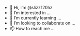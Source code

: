 - 👋 Hi, I’m @slizz120hz
- 👀 I’m interested in ...
- 🌱 I’m currently learning ...
- 💞️ I’m looking to collaborate on ...
- 📫 How to reach me ...

<!---
slizz120hz/slizz120hz is a ✨ special ✨ repository because its `README.md` (this file) appears on your GitHub profile.
You can click the Preview link to take a look at your changes.
--->
